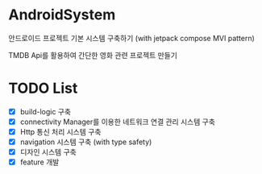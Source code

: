 # AndroidSystem
안드로이드 프로젝트 기본 시스템 구축하기 (with jetpack compose MVI pattern)

TMDB Api를 활용하여 간단한 영화 관련 프로젝트 만들기

# TODO List
- [x] build-logic 구축
- [x] connectivity Manager를 이용한 네트워크 연결 관리 시스템 구축
- [x] Http 통신 처리 시스템 구축
- [x] navigation 시스템 구축 (with type safety)
- [x] 디자인 시스템 구축
- [x] feature 개발 
